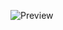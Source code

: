 ![Preview](https://firebasestorage.googleapis.com/v0/b/image-storage-aaa6b.appspot.com/o/sistem%20informasi%20pendaftaran%20penduduk%20online.png?alt=media&token=2a235770-d5f6-45ea-b649-b34fe283e3fd)
